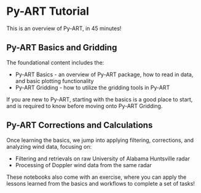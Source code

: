 # Py-ART Tutorial

This is an overview of Py-ART, in 45 minutes!

## Py-ART Basics and Gridding
The foundational content includes the:

- Py-ART Basics - an overview of Py-ART package, how to read in data, and basic plotting functionality
- Py-ART Gridding - how to utilize the gridding tools in Py-ART

If you are new to Py-ART, starting with the basics is a good place to start, and is required to know before moving onto Py-ART Gridding.

## Py-ART Corrections and Calculations
Once learning the basics, we jump into applying filtering, corrections, and analyzing wind data, focusing on:
- Filtering and retrievals on raw University of Alabama Huntsville radar
- Processing of Doppler wind data from the same radar

These notebooks also come with an exercise, where you can apply the lessons learned from the basics and workflows to complete a set of tasks!